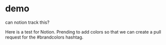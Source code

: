 # demo

can notion track this?

Here is a test for Notion. Prending to add colors so that we can create a pull request for the #brandcolors hashtag.

